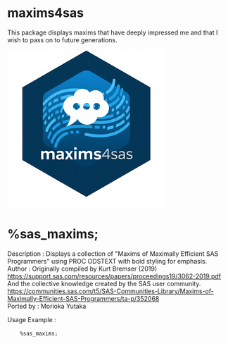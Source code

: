 # maxims4sas
This package displays maxims that have deeply impressed me and that I wish to pass on to future generations.  
  
![maxims4sas](./maxims4sas_small.png)  

# %sas_maxims;
 Description     : Displays a collection of "Maxims of Maximally Efficient SAS Programmers" using PROC ODSTEXT with bold styling for emphasis.  
 Author          : Originally compiled by Kurt Bremser (2019)  
                   https://support.sas.com/resources/papers/proceedings19/3062-2019.pdf  
                   And the collective knowledge created by the SAS user community.  
                   https://communities.sas.com/t5/SAS-Communities-Library/Maxims-of-Maximally-Efficient-SAS-Programmers/ta-p/352068  
 Ported by       : Morioka Yutaka  

 Usage Example   :   
 ~~~text
     %sas_maxims;
 ~~~


